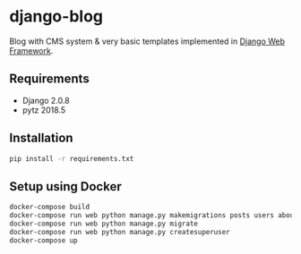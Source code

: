 # django-blog
Blog with CMS system & very basic templates implemented in [Django Web Framework](https://www.djangoproject.com/).

## Requirements
- Django 2.0.8
- pytz 2018.5

## Installation
```bash
pip install -r requirements.txt
```

## Setup using Docker
```bash
docker-compose build
docker-compose run web python manage.py makemigrations posts users aboutme
docker-compose run web python manage.py migrate
docker-compose run web python manage.py createsuperuser
docker-compose up
```
